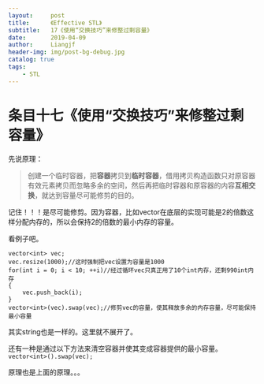 ```yaml
---
layout:     post                  
title:      《Effective STL》         
subtitle:   17《使用“交换技巧”来修整过剩容量》
date:       2019-04-09          
author:     Liangjf                  
header-img: img/post-bg-debug.jpg
catalog: true                      
tags:                       
    - STL
---
```


# 条目十七《使用“交换技巧”来修整过剩容量》

先说原理：
>创建一个临时容器，把**容器**拷贝到**临时容器**，借用拷贝构造函数只对原容器有效元素拷贝而忽略多余的空间，然后再把临时容器和原容器的内容**互相交换**，就达到容量尽可能修剪的目的。

记住！！！是尽可能修剪。因为容器，比如vector在底层的实现可能是2的倍数这样分配内存的，所以会保持2的倍数的最小内存的容量。

看例子吧。

    vector<int> vec;
    vec.resize(1000);//这时强制把vec设置为容量是1000
    for(int i = 0; i < 10; ++i)//经过循环vec只真正用了10个int内存，还剩990int内存
    {
        vec.push_back(i);
    }
    vector<int>(vec).swap(vec);//修剪vec的容量，使其释放多余的内存容量，尽可能保持最小容量

其实string也是一样的。这里就不展开了。

还有一种是通过以下方法来清空容器并使其变成容器提供的最小容量。
`vector<int>().swap(vec);`

原理也是上面的原理。。。
